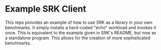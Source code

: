 # Example SRK Client

This repo provides an example of how to use SRK as a library in your own
benchmarks. It simply installs a hard-coded "echo" workload and invokes it
once. This is equivalent to the example given in SRK's README, but now as a
standalone program. This allows for the creation of more sophisticated benchmarks.
